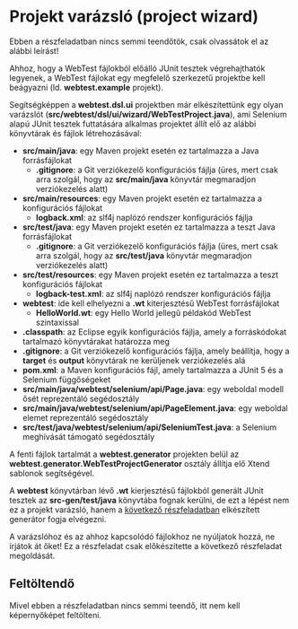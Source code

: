 # Projekt varázsló (project wizard)

Ebben a részfeladatban nincs semmi teendőtök, csak olvassátok el az alábbi leírást!

Ahhoz, hogy a WebTest fájlokból előálló JUnit tesztek végrehajthatók legyenek, a WebTest fájlokat egy megfelelő szerkezetű projektbe kell beágyazni (ld. **webtest.example** projekt).

Segítségképpen a **webtest.dsl.ui** projektben már elkészítettünk egy olyan varázslót (**src/webtest/dsl/ui/wizard/WebTestProject.java**), ami Selenium alapú JUnit tesztek futtatására alkalmas projektet állít elő az alábbi könyvtárak és fájlok létrehozásával:

* **src/main/java**: egy Maven projekt esetén ez tartalmazza a Java forrásfájlokat
  * **.gitignore**: a Git verziókezelő konfigurációs fájlja (üres, mert csak arra szolgál, hogy az **src/main/java** könyvtár megmaradjon verziókezelés alatt)
* **src/main/resources**: egy Maven projekt esetén ez tartalmazza a konfigurációs fájlokat
  * **logback.xml**: az slf4j naplózó rendszer konfigurációs fájlja
* **src/test/java**: egy Maven projekt esetén ez tartalmazza a teszt Java forrásfájlokat
  * **.gitignore**: a Git verziókezelő konfigurációs fájlja (üres, mert csak arra szolgál, hogy az **src/test/java** könyvtár megmaradjon verziókezelés alatt)
* **src/test/resources**: egy Maven projekt esetén ez tartalmazza a teszt konfigurációs fájlokat
  * **logback-test.xml**: az slf4j naplózó rendszer konfigurációs fájlja
* **webtest**: ide kell elhelyezni a **.wt** kiterjesztésű WebTest forrásfájlokat
  * **HelloWorld.wt**: egy Hello World jellegű példakód WebTest szintaxissal
* **.classpath**: az Eclipse egyik konfigurációs fájlja, amely a forráskódokat tartalmazó könyvtárakat határozza meg
* **.gitignore**: a Git verziókezelő konfigurációs fájlja, amely beállítja, hogy a **target** és **output** könyvtárak ne kerüljenek verziókezelés alá
* **pom.xml**: a Maven konfigurációs fájl, amely tartalmazza a JUnit 5 és a Selenium függőségeket
* **src/main/java/webtest/selenium/api/Page.java**: egy weboldal modell ősét reprezentáló segédosztály
* **src/main/java/webtest/selenium/api/PageElement.java**: egy weboldal elemet reprezentáló segédosztály
* **src/test/java/webtest/selenium/api/SeleniumTest.java**: a Selenium meghívását támogató segédosztály

A fenti fájlok tartalmát a **webtest.generator** projekten belül az **webtest.generator.WebTestProjectGenerator** osztály állítja elő Xtend sablonok segítségével.

A **webtest** könyvtárban lévő **.wt** kierjesztésű fájlokból generált JUnit tesztek az **src-gen/test/java** könyvtába fognak kerülni, de ezt a lépést nem ez a projekt varázsló, hanem a [következő részfeladatban](TaskCodeGeneration.md) elkészített generátor fogja elvégezni.

A varázslóhoz és az ahhoz kapcsolódó fájlokhoz ne nyúljatok hozzá, ne írjátok át őket! Ez a részfeladat csak előkészítette a következő részfeladat megoldását.

## Feltöltendő

Mivel ebben a részfeladatban nincs semmi teendő, itt nem kell képernyőképet feltölteni.

